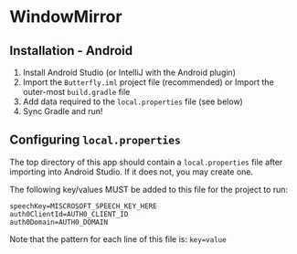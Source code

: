 # WindowMirror

Installation - Android
-
1. Install Android Studio (or IntelliJ with the Android plugin)
2. Import the `Butterfly.iml` project file (recommended) or Import the outer-most `build.gradle` file
3. Add data required to the `local.properties` file (see below)
4. Sync Gradle and run!

Configuring `local.properties`
-
The top directory of this app should contain a `local.properties` file after importing into Android Studio. If it does not, you may create one.

The following key/values MUST be added to this file for the project to run:

```
speechKey=MISCROSOFT_SPEECH_KEY_HERE
auth0ClientId=AUTH0_CLIENT_ID
auth0Domain=AUTH0_DOMAIN
```

Note that the pattern for each line of this file is:
`key=value`